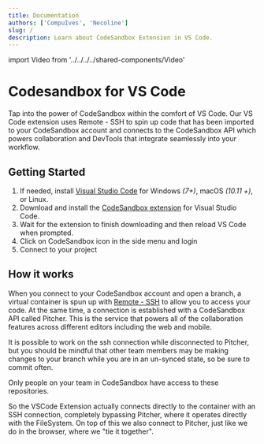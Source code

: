 ```yaml
---
title: Documentation
authors: ['CompuIves', 'Necoline']
slug: /
description: Learn about CodeSandbox Extension in VS Code.
---
```


import Video from '../../../../shared-components/Video'

<div style={{height:478,width:'100%',background:'var(--docs-accent-color)', borderRadius: '6px',  marginBottom: '3rem' }}>
</div>

# Codesandbox for VS Code

Tap into the power of CodeSandbox within the comfort of VS Code. Our VS Code extension uses Remote - SSH to spin up code that has been imported to your CodeSandbox account and connects to the CodeSandbox API which powers collaboration and DevTools that integrate seamlessly into your workflow.

## Getting Started

1. If needed, install [Visual Studio Code](https://code.visualstudio.com/) for Windows *(7+)*, macOS *(10.11 +)*, or Linux.
2. Download and install the [CodeSandbox extension](https://marketplace.visualstudio.com/items?itemName=CodeSandbox-io.codesandbox-projects) for Visual Studio Code.
3. Wait for the extension to finish downloading and then reload VS Code when prompted.
4. Click on CodeSandbox icon in the side menu and login 
5. Connect to your project

## How it works

When you connect to your CodeSandbox account and open a branch, a virtual container is spun up with [Remote - SSH](https://marketplace.visualstudio.com/items?itemName=ms-vscode-remote.remote-ssh) to allow you to access your code. At the same time, a connection is established with a CodeSandbox API called Pitcher. This is the service that powers all of the collaboration features across different editors including the web and mobile. 

It is possible to work on the ssh connection while disconnected to Pitcher, but you should be mindful that other team members may be making changes to your branch while you are in an un-synced state, so be sure to commit often.

Only people on your team in CodeSandbox have access to these repositories. 

So the VSCode Extension actually connects directly to the container with an SSH connection, completely bypassing Pitcher, where it operates directly with the FileSystem.
On top of this we also connect to Pitcher, just like we do in the browser, where we "tie it together".



